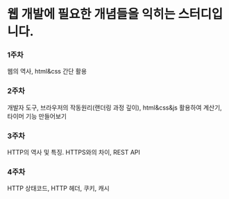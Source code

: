 # 웹 개발에 필요한 개념들을 익히는 스터디입니다.
### 1주차
웹의 역사, html&css 간단 활용

### 2주차
개발자 도구, 브라우저의 작동원리(랜더링 과정 깊이), html&css&js 활용하여 계산기, 타이머 기능 만들어보기

### 3주차
HTTP의 역사 및 특징. HTTPS와의 차이, REST API

### 4주차
HTTP 상태코드, HTTP 헤더, 쿠키, 캐시
